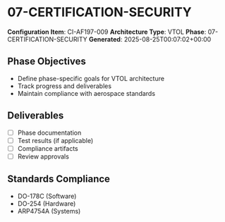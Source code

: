 # 07-CERTIFICATION-SECURITY

**Configuration Item**: CI-AF197-009
**Architecture Type**: VTOL
**Phase**: 07-CERTIFICATION-SECURITY
**Generated**: 2025-08-25T00:07:02+00:00

## Phase Objectives
- Define phase-specific goals for VTOL architecture
- Track progress and deliverables
- Maintain compliance with aerospace standards

## Deliverables
- [ ] Phase documentation
- [ ] Test results (if applicable)
- [ ] Compliance artifacts
- [ ] Review approvals

## Standards Compliance
- DO-178C (Software)
- DO-254 (Hardware)
- ARP4754A (Systems)
